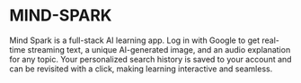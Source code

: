 # MIND-SPARK
Mind Spark is a full-stack AI learning app. Log in with Google to get real-time streaming text, a unique AI-generated image, and an audio explanation for any topic. Your personalized search history is saved to your account and can be revisited with a click, making learning interactive and seamless.
